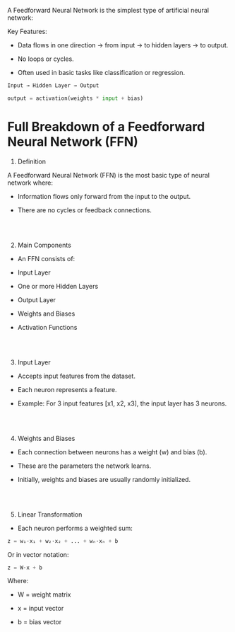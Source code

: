 
A Feedforward Neural Network is the simplest type of artificial neural network:

Key Features:
 - Data flows in one direction → from input → to hidden layers → to output.

 - No loops or cycles.

 - Often used in basic tasks like classification or regression.

```python
Input → Hidden Layer → Output

output = activation(weights * input + bias)
```


# Full Breakdown of a Feedforward Neural Network (FFN)


1. Definition

A Feedforward Neural Network (FFN) is the most basic type of neural network where:

 - Information flows only forward from the input to the output.

 - There are no cycles or feedback connections.



<br><br>


2. Main Components

 - An FFN consists of:

 - Input Layer

 - One or more Hidden Layers

 - Output Layer

 - Weights and Biases

 - Activation Functions



<br><br>


3. Input Layer

 - Accepts input features from the dataset.

 - Each neuron represents a feature.

 - Example: For 3 input features [x1, x2, x3], the input layer has 3 neurons.


<br><br>


4. Weights and Biases

 - Each connection between neurons has a weight (w) and bias (b).

 - These are the parameters the network learns.

 - Initially, weights and biases are usually randomly initialized.

<br><br>

5. Linear Transformation

 - Each neuron performs a weighted sum:



```python
z = w₁·x₁ + w₂·x₂ + ... + wₙ·xₙ + b
```
Or in vector notation:

```python
z = W·x + b
```


Where:

 - W = weight matrix

 - x = input vector

 - b = bias vector



